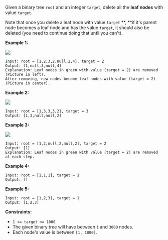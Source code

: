 Given a binary tree `root` and an integer `target`, delete all the  **leaf
nodes**  with value `target`.

Note that once you delete a leaf node with value `target` **,  **if it's
parent node becomes a leaf node and has the value `target`, it should also be
deleted (you need to continue doing that until you can't).



**Example 1:**

**![](https://assets.leetcode.com/uploads/2020/01/09/sample_1_1684.png)**

    
    
    Input: root = [1,2,3,2,null,2,4], target = 2
    Output: [1,null,3,null,4]
    Explanation: Leaf nodes in green with value (target = 2) are removed (Picture in left). 
    After removing, new nodes become leaf nodes with value (target = 2) (Picture in center).
    

**Example 2:**

**![](https://assets.leetcode.com/uploads/2020/01/09/sample_2_1684.png)**

    
    
    Input: root = [1,3,3,3,2], target = 3
    Output: [1,3,null,null,2]
    

**Example 3:**

**![](https://assets.leetcode.com/uploads/2020/01/15/sample_3_1684.png)**

    
    
    Input: root = [1,2,null,2,null,2], target = 2
    Output: [1]
    Explanation: Leaf nodes in green with value (target = 2) are removed at each step.
    

**Example 4:**

    
    
    Input: root = [1,1,1], target = 1
    Output: []
    

**Example 5:**

    
    
    Input: root = [1,2,3], target = 1
    Output: [1,2,3]
    



**Constraints:**

  * `1 <= target <= 1000`
  * The given binary tree will have between `1` and `3000` nodes.
  * Each node's value is between `[1, 1000]`.


